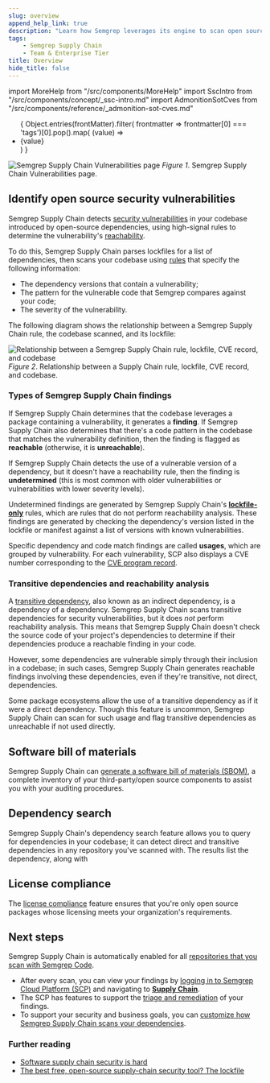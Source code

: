 ```yaml
---
slug: overview 
append_help_link: true
description: "Learn how Semgrep leverages its engine to scan open source dependencies with high-signal rules."
tags:
    - Semgrep Supply Chain
    - Team & Enterprise Tier
title: Overview 
hide_title: false
---
```


import MoreHelp from "/src/components/MoreHelp"
import SscIntro from "/src/components/concept/_ssc-intro.md"
import AdmonitionSotCves from "/src/components/reference/_admonition-sot-cves.md"

<ul id="tag__badge-list">
{
Object.entries(frontMatter).filter(
    frontmatter => frontmatter[0] === 'tags')[0].pop().map(
    (value) => <li class='tag__badge-item'>{value}</li> )
}
</ul>

<SscIntro />

![Semgrep Supply Chain Vulnerabilities page](/img/sc-vulns.png)
_Figure 1_. Semgrep Supply Chain Vulnerabilities page.

## Identify open source security vulnerabilities

Semgrep Supply Chain detects [security
vulnerabilities](https://nvd.nist.gov/vuln/full-listing) in your codebase
introduced by open-source dependencies, using high-signal rules to determine the
vulnerability's [reachability](/semgrep-supply-chain/glossary/#reachability).

To do this, Semgrep Supply Chain parses lockfiles for a list of dependencies,
then scans your codebase using [rules](/running-rules/) that specify the
following information:

* The dependency versions that contain a vulnerability;
* The pattern for the vulnerable code that Semgrep compares against your code;
* The severity of the vulnerability.

The following diagram shows the relationship between a Semgrep Supply Chain
rule, the codebase scanned, and its lockfile:

![Relationship between a Semgrep Supply Chain rule, lockfile, CVE record, and codebase](/img/sc-reachability-analysis.png)
_Figure 2_. Relationship between a Supply Chain rule, lockfile, CVE record, and codebase.

### Types of Semgrep Supply Chain findings

If Semgrep Supply Chain determines that the codebase leverages a package
containing a vulnerability, it generates a **finding**. If Semgrep Supply Chain
also determines that there's a code pattern in the codebase that matches the
vulnerability definition, then the finding is flagged as **reachable**
(otherwise, it is **unreachable**).

If Semgrep Supply Chain detects the use of a vulnerable version of a dependency,
but it doesn't have a reachability rule, then the finding is **undetermined**
(this is most common with older vulnerabilities or vulnerabilities with lower
severity levels).

Undetermined findings are generated by Semgrep Supply Chain's
**[lockfile-only](/semgrep-supply-chain/glossary/#lockfile-only-rules)** rules,
which are rules that do not perform reachability analysis. These findings are
generated by checking the dependency's version listed in the lockfile or
manifest against a list of versions with known vulnerabilities.

Specific dependency and code match findings are called **usages**, which are
grouped by vulnerability. For each vulnerability, SCP also displays a CVE number
corresponding to the [CVE program record](https://www.cve.org/About/Overview).

### Transitive dependencies and reachability analysis

A [transitive
dependency](/docs/semgrep-supply-chain/glossary/#transitive-or-indirect-dependency),
also known as an indirect dependency, is a dependency of a dependency. Semgrep
Supply Chain scans transitive dependencies for security vulnerabilities, but it
does *not* perform reachability analysis. This means that Semgrep Supply Chain
doesn't check the source code of your project's dependencies to determine if
their dependencies produce a reachable finding in your code.

However, some dependencies are vulnerable simply through their inclusion in a
codebase; in such cases, Semgrep Supply Chain generates reachable findings
involving these dependencies, even if they're transitive, not direct,
dependencies.

Some package ecosystems allow the use of a transitive dependency as if it were a
direct dependency. Though this feature is uncommon, Semgrep Supply Chain can
scan for such usage and flag transitive dependencies as unreachable if not used
directly.

## Software bill of materials

Semgrep Supply Chain can [generate a software bill of materials
(SBOM)](/semgrep-supply-chain/sbom), a complete inventory of your
third-party/open source components to assist you with your auditing procedures.

## Dependency search

Semgrep Supply Chain's dependency search feature allows you to query for
dependencies in your codebase; it can detect direct and transitive dependencies
in any repository you've scanned with. The results list the dependency, along
with 

## License compliance

The [license compliance](/semgrep-supply-chain/license-compliance) feature
ensures that you're only open source packages whose licensing meets your
organization's requirements.

## Next steps

Semgrep Supply Chain is automatically enabled for all [repositories that you
scan with Semgrep Code](/semgrep-code/getting-started).

* After every scan, you can view your findings by [logging in to Semgrep Cloud
  Platform (SCP)](https://semgrep.dev/login) and navigating to [**Supply
  Chain**](https://semgrep.dev/orgs/-/supply-chain).
* The SCP has features to support the [triage and
  remediation](/semgrep-supply-chain/triage-remediation) of your findings.
* To support your security and business goals, you can [customize how Semgrep
  Supply Chain scans your dependencies](/semgrep-supply-chain/getting-started).

### Further reading

* [Software supply chain security is
  hard](https://r2c.dev/blog/2022/software-supply-chain-security-is-hard/)
* [The best free, open-source supply-chain security tool? The
  lockfile](https://r2c.dev/blog/2022/the-best-free-open-source-supply-chain-tool-the-lockfile/)

<MoreHelp />
